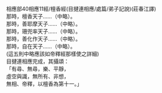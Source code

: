 相應部40相應11經/檀香經(目揵連相應/處篇/弟子記說)(莊春江譯)  
那時，檀香天子……（中略）。  
那時，善耶摩天子……（中略）。  
那時，珊兜率天子……（中略）。  
那時，善化作天子……（中略）。  
那時，自在天子……（中略）。  
(這五則中略應該如帝釋經那樣使之詳細)  
目揵連相應完成，其攝頌：  
「有尋、無尋，樂、平靜，  
虛空與識，無所有、非想，  
無相、帝釋，以檀香為第十一。」  
  
  
